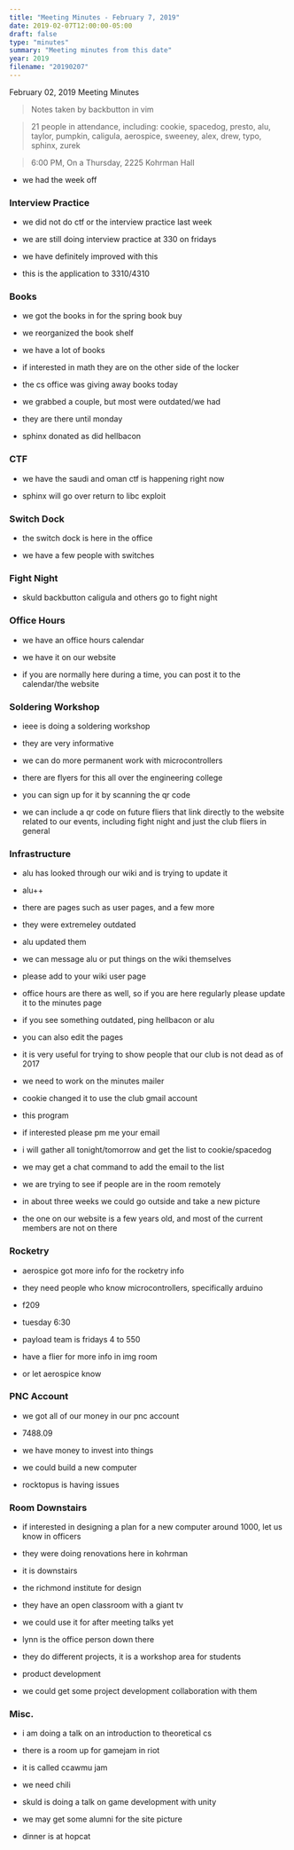 ```yaml
---
title: "Meeting Minutes - February 7, 2019"
date: 2019-02-07T12:00:00-05:00
draft: false
type: "minutes"
summary: "Meeting minutes from this date"
year: 2019
filename: "20190207"
---
```


February 02, 2019 Meeting Minutes
> Notes taken by backbutton in vim

> 21 people in attendance, including: cookie, spacedog, presto, alu, taylor, pumpkin, caligula, aerospice, sweeney, alex, drew, typo, sphinx, zurek





> 6:00 PM, On a Thursday, 2225 Kohrman Hall

* we had the week off

### Interview Practice

* we did not do ctf or the interview practice last week

* we are still doing interview practice at 330 on fridays

* we have definitely improved with this

* this is the application to 3310/4310

### Books

* we got the books in for the spring book buy

* we reorganized the book shelf

* we have a lot of books

* if interested in math they are on the other side of the locker

* the cs office was giving away books today

* we grabbed a couple, but most were outdated/we had

* they are there until monday

* sphinx donated as did hellbacon


### CTF

* we have the saudi and oman ctf is happening right now

* sphinx will go over return to libc exploit

### Switch Dock

* the switch dock is here in the office

* we have a few people with switches

### Fight Night

* skuld backbutton caligula and others go to fight night

### Office Hours

* we have an office hours calendar

* we have it on our website

* if you are normally here during a time, you can post it to the calendar/the website

### Soldering Workshop

* ieee is doing a soldering workshop

* they are very informative

* we can do more permanent work with microcontrollers

* there are flyers for this all over the engineering college

* you can sign up for it by scanning the qr code

* we can include a qr code on future fliers that link directly to the website related to our events, including fight night and just the club fliers in general

### Infrastructure

* alu has looked through our wiki and is trying to update it

* alu++

* there are pages such as user pages, and a few more

* they were extremeley outdated

* alu updated them

* we can message alu or put things on the wiki themselves

* please add to your wiki user page

* office hours are there as well, so if you are here regularly please update it to the minutes page

* if you see something outdated, ping hellbacon or alu

* you can also edit the pages

* it is very useful for trying to show people that our club is not dead as of 2017

* we need to work on the minutes mailer

* cookie changed it to use the club gmail account

* this program

* if interested please pm me your email

* i will gather all tonight/tomorrow and get the list to cookie/spacedog

* we may get a chat command to add the email to the list

* we are trying to see if people are in the room remotely

* in about three weeks we could go outside and take a new picture

* the one on our website is a few years old, and most of the current members are not on there

### Rocketry

* aerospice got more info for the rocketry info

* they need people who know microcontrollers, specifically arduino

* f209

* tuesday 6:30

* payload team is fridays 4 to 550

* have a flier for more info in img room

* or let aerospice know

### PNC Account

* we got all of our money in our pnc account

* 7488.09

* we have money to invest into things

* we could build a new computer

* rocktopus is having issues

### Room Downstairs

* if interested in designing a plan for a new computer around 1000, let us know in officers

* they were doing renovations here in kohrman

* it is downstairs

* the richmond institute for design

* they have an open classroom with a giant tv

* we could use it for after meeting talks yet

* lynn is the office person down there

* they do different projects, it is a workshop area for students

* product development

* we could get some project development collaboration with them

### Misc.

* i am doing a talk on an introduction to theoretical cs

* there is a room up for gamejam in riot

* it is called ccawmu jam

* we need chili

* skuld is doing a talk on game development with unity

* we may get some alumni for the site picture

* dinner is at hopcat
